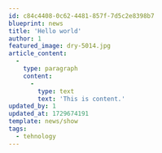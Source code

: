 ```yaml
---
id: c84c4408-0c62-4481-857f-7d5c2e8398b7
blueprint: news
title: 'Hello world'
author: 1
featured_image: dry-5014.jpg
article_content:
  -
    type: paragraph
    content:
      -
        type: text
        text: 'This is content.'
updated_by: 1
updated_at: 1729674191
template: news/show
tags:
  - tehnology
---
```

